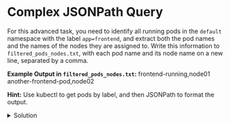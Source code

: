 # Complex JSONPath Query

For this advanced task, you need to identify all running pods in the `default` namespace with the label `app=frontend`, and extract both the pod names and the names of the nodes they are assigned to. Write this information to `filtered_pods_nodes.txt`, with each pod name and its node name on a new line, separated by a comma.

**Example Output in `filtered_pods_nodes.txt`:**
frontend-running,node01
another-frontend-pod,node02

**Hint:** Use kubectl to get pods by label, and then JSONPath to format the output.

<details><summary>Solution</summary>

```bash
kubectl get pods -n default -l app=frontend -o jsonpath="{range .items[?(@.status.phase=='Running')]}{.metadata.name},{.spec.nodeName}{'\n'}{end}" > filtered_pods_nodes.txt
```

</details>
